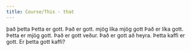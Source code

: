 ```yaml
---
title: Course/This - that
---
```

<vocabulary>
það
þetta
Þetta er gott.
Það er gott.
mjög
líka
mjög gott
Það er líka gott.
Þetta er mjög gott.
Það er gott veður.
Það er gott að heyra.
Þetta kaffi er gott.
Er þetta gott kaffi?
</vocabulary>
